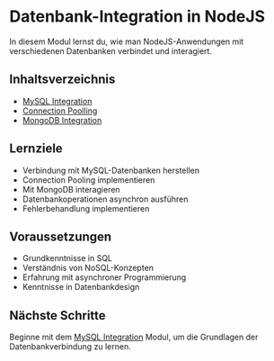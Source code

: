 # Datenbank-Integration in NodeJS

In diesem Modul lernst du, wie man NodeJS-Anwendungen mit verschiedenen Datenbanken verbindet und interagiert.

## Inhaltsverzeichnis

- [MySQL Integration](mysql.md)
- [Connection Poolling](connectionPooling.md)
- [MongoDB Integration](mongodb.md)

## Lernziele

- Verbindung mit MySQL-Datenbanken herstellen
- Connection Pooling implementieren
- Mit MongoDB interagieren
- Datenbankoperationen asynchron ausführen
- Fehlerbehandlung implementieren

## Voraussetzungen

- Grundkenntnisse in SQL
- Verständnis von NoSQL-Konzepten
- Erfahrung mit asynchroner Programmierung
- Kenntnisse in Datenbankdesign

## Nächste Schritte

Beginne mit dem [MySQL Integration](mysql.md) Modul, um die Grundlagen der Datenbankverbindung zu lernen. 